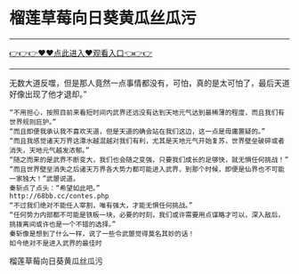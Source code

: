 # 榴莲草莓向日葵黄瓜丝瓜污

<hr/> <a href="https://github.com/siguaha/najh/issues/2">👉👉👉♥♥点此进入♥观看入口👈👉👉</a><hr/>

无数大道反噬，但是那人竟然一点事情都没有，可怕，真的是太可怕了，最后天道好像出现了他才退却。”

    “不用担心，按照目前来看短时间内武界还远没有达到天地元气达到最稀薄的程度，而且我们有世界规则庇护。”
    “而且即便我承认我不喜欢天道，但是天道的确会站在我们这边，这一点是毋庸置疑的。”
    “而且我感觉诸天万界这潭水越混越对我们有利，尤其是天地元气开始复苏，世界壁垒破碎或者消失，天地元气越发浓郁。”
    “随之而来的是武界不断变大，我们也会随之变强，只要我们成长的足够快，就无惧任何挑战！”
    “而且世界壁垒消失之后诸天万界各大势力都可能进入武界，到那个时候，即便是仙界也不可能一家独大！”武曌说道。
    秦斩点了点头：“希望如此吧。”
    http://68bb.cc/contes.php
    “不过我们绝对不能任人宰割，唯有强大，才能无惧任何挑战。”
    “任何势力内部都不可能是铁板一块，必要的时刻，我们或许需要用点谋略才可以，深入敌后，挑拨离间或许也是一个不错的选择。”
    秦斩像是想到了什么一样，说了一些令武曌觉得莫名其妙的话！
    如今绝对不是进入武界的最佳时
榴莲草莓向日葵黄瓜丝瓜污
